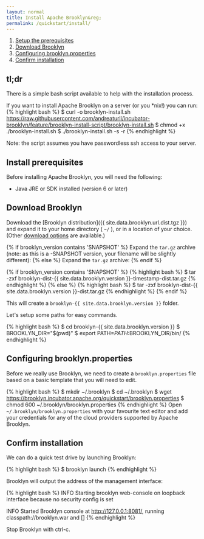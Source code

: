 ```yaml
---
layout: normal
title: Install Apache Brooklyn&reg;
permalink: /quickstart/install/
---
```

1. [Setup the prerequisites](#prerequisites)
1. [Download Brooklyn](#download)
1. [Configuring brooklyn.properties](#configuring)
1. [Confirm installation](#confirm)

## tl;dr
There is a simple bash script available to help with the installation process.

If you want to install Apache Brooklyn on a server (or you *nix!) you can run:
{% highlight bash %}
$ curl -o brooklyn-install.sh https://raw.githubusercontent.com/andreaturli/incubator-brooklyn/feature/brooklyn-install-script/brooklyn-install.sh
$ chmod +x ./brooklyn-install.sh
$ ./brooklyn-install.sh -s -r <your-server-ip>
{% endhighlight %}

Note: the script assumes you have passwordless ssh access to your server.

## <a id="prerequisites"></a>Install prerequisites

Before installing Apache Brooklyn, you will need the following:

* Java JRE or SDK installed (version 6 or later)

## <a id="download"></a>Download Brooklyn

Download the [Brooklyn distribution]({{ site.data.brooklyn.url.dist.tgz }}) and expand it to your home directory ( `~/` ), or in a location of your choice. 
(Other [download options]({{site.url}}/download.html) are available.)

{% if brooklyn_version contains 'SNAPSHOT' %}
Expand the `tar.gz` archive (note: as this is a -SNAPSHOT version, your filename will be slightly different):
{% else %}
Expand the `tar.gz` archive:
{% endif %}

{% if brooklyn_version contains 'SNAPSHOT' %}
{% highlight bash %}
$ tar -zxf brooklyn-dist-{{ site.data.brooklyn.version }}-timestamp-dist.tar.gz
{% endhighlight %}
{% else %}
{% highlight bash %}
$ tar -zxf brooklyn-dist-{{ site.data.brooklyn.version }}-dist.tar.gz
{% endhighlight %}
{% endif %}

This will create a `brooklyn-{{ site.data.brooklyn.version }}` folder.

Let's setup some paths for easy commands.

{% highlight bash %}
$ cd brooklyn-{{ site.data.brooklyn.version }}
$ BROOKLYN_DIR="$(pwd)"
$ export PATH=$PATH:$BROOKLYN_DIR/bin/
{% endhighlight %}

## <a id="configuring"></a>Configuring brooklyn.properties
Before we really use Brooklyn, we need to create a `brooklyn.properties` file based on a basic template that you will need to edit.

{% highlight bash %}
$ mkdir ~/.brooklyn
$ cd ~/.brooklyn
$ wget https://brooklyn.incubator.apache.org/quickstart/brooklyn.properties
$ chmod 600 ~/.brooklyn/brooklyn.properties
{% endhighlight %}
Open `~/.brooklyn/brooklyn.properties` with your favourite text editor and add your credentials for any of the cloud providers supported by Apache Brooklyn.

## <a id="confirm"></a>Confirm installation
We can do a quick test drive by launching Brooklyn:

{% highlight bash %}
$ brooklyn launch
{% endhighlight %}

Brooklyn will output the address of the management interface:

{% highlight bash %}
INFO  Starting brooklyn web-console on loopback interface because no security config is set

INFO  Started Brooklyn console at http://127.0.0.1:8081/, running classpath://brooklyn.war and []
{% endhighlight %}

Stop Brooklyn with ctrl-c.
